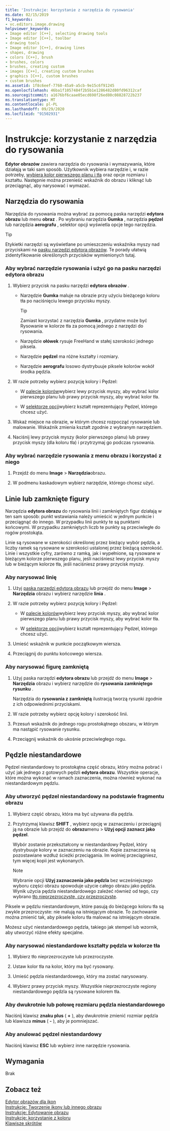 ```yaml
---
title: 'Instrukcje: korzystanie z narzędzia do rysowania'
ms.date: 02/15/2019
f1_keywords:
- vc.editors.image.drawing
helpviewer_keywords:
- Image editor [C++], selecting drawing tools
- Image editor [C++], toolbar
- drawing tools
- Image editor [C++], drawing lines
- shapes, drawing
- colors [C++], brush
- brushes, colors
- brushes, creating custom
- images [C++], creating custom brushes
- graphics [C++], custom brushes
- custom brushes
ms.assetid: 1f8c6eef-7760-45a9-a5cb-9e15c6f91245
ms.openlocfilehash: 46ba1f1057484f2b5b1e1286482d80fd96312caf
ms.sourcegitcommit: a1676bf6caae05ecd698f26ed80c08828722b237
ms.translationtype: MT
ms.contentlocale: pl-PL
ms.lasthandoff: 09/29/2020
ms.locfileid: "91502931"
---
```

# <a name="how-to-use-a-drawing-tool"></a>Instrukcje: korzystanie z narzędzia do rysowania

**Edytor obrazów** zawiera narzędzia do rysowania i wymazywania, które działają w taki sam sposób. Użytkownik wybiera narzędzie i, w razie potrzeby, [wybiera kolor pierwszego planu i tła](./image-editor-for-icons.md) oraz opcje rozmiaru i kształtu. Następnie można przenieść wskaźnik do obrazu i kliknąć lub przeciągnąć, aby narysować i wymazać.

## <a name="drawing-tools"></a>Narzędzia do rysowania

Narzędzia do rysowania można wybrać za pomocą paska narzędzi **edytora obrazu** lub menu **obraz** . Po wybraniu narzędzia **Gumka** , narzędzia **pędzel** lub narzędzia **aerografu** , selektor opcji wyświetla opcje tego narzędzia.

> [!TIP]
> Etykietki narzędzi są wyświetlane po umieszczeniu wskaźnika myszy nad przyciskami na [pasku narzędzi edytora obrazów](./image-editor-for-icons.md). Te porady ułatwią zidentyfikowanie określonych przycisków wymienionych tutaj.

### <a name="to-select-and-use-a-drawing-tool-from-the-image-editor-toolbar"></a>Aby wybrać narzędzie rysowania i użyć go na pasku narzędzi edytora obrazu

1. Wybierz przycisk na pasku narzędzi **edytora obrazów** .

   - Narzędzie **Gumka** maluje na obrazie przy użyciu bieżącego koloru tła po naciśnięciu lewego przycisku myszy.

      > [!TIP]
      > Zamiast korzystać z narzędzia **Gumka** , przydatne może być Rysowanie w kolorze tła za pomocą jednego z narzędzi do rysowania.

   - Narzędzie **ołówek** rysuje FreeHand w stałej szerokości jednego piksela.

   - Narzędzie **pędzel** ma różne kształty i rozmiary.

   - Narzędzie **aerografu** losowo dystrybuuje piksele kolorów wokół środka pędzla.

1. W razie potrzeby wybierz pozycję kolory i Pędzel:

   - W [palecie kolorów](./image-editor-for-icons.md)wybierz lewy przycisk myszy, aby wybrać kolor pierwszego planu lub prawy przycisk myszy, aby wybrać kolor tła.

   - W [selektorze opcji](./image-editor-for-icons.md)wybierz kształt reprezentujący Pędzel, którego chcesz użyć.

1. Wskaż miejsce na obrazie, w którym chcesz rozpocząć rysowanie lub malowanie. Wskaźnik zmienia kształt zgodnie z wybranym narzędziem.

1. Naciśnij lewy przycisk myszy (kolor pierwszego planu) lub prawy przycisk myszy (dla koloru tła) i przytrzymaj go podczas rysowania.

### <a name="to-select-and-use-a-drawing-tool-from-the-image-menu"></a>Aby wybrać narzędzie rysowania z menu obrazu i korzystać z niego

1. Przejdź do menu **Image**  >  **Narzędzia**obrazu.

1. W podmenu kaskadowym wybierz narzędzie, którego chcesz użyć.

## <a name="lines-or-closed-figures"></a>Linie lub zamknięte figury

Narzędzia **edytora obrazu** do rysowania linii i zamkniętych figur działają w ten sam sposób: punkt wstawiania należy umieścić w jednym punkcie i przeciągnąć do innego. W przypadku linii punkty te są punktami końcowymi. W przypadku zamkniętych liczb te punkty są przeciwległe do rogów prostokąta.

Linie są rysowane w szerokości określonej przez bieżący wybór pędzla, a liczby ramek są rysowane w szerokości ustalonej przez bieżącą szerokość. Linie i wszystkie cyfry, zarówno z ramką, jak i wypełnione, są rysowane w bieżącym kolorze pierwszego planu, jeśli naciśniesz lewy przycisk myszy lub w bieżącym kolorze tła, jeśli naciśniesz prawy przycisk myszy.

### <a name="to-draw-a-line"></a>Aby narysować linię

1. Użyj [paska narzędzi edytora obrazu](./image-editor-for-icons.md) lub przejdź do menu **Image** >  **Narzędzia** obrazu i wybierz narzędzie **linia** .

1. W razie potrzeby wybierz pozycję kolory i Pędzel:

   - W [palecie kolorów](./image-editor-for-icons.md)wybierz lewy przycisk myszy, aby wybrać kolor pierwszego planu lub prawy przycisk myszy, aby wybrać kolor tła.

   - W [selektorze opcji](./image-editor-for-icons.md)wybierz kształt reprezentujący Pędzel, którego chcesz użyć.

1. Umieść wskaźnik w punkcie początkowym wiersza.

1. Przeciągnij do punktu końcowego wiersza.

### <a name="to-draw-a-closed-figure"></a>Aby narysować figurę zamkniętą

1. Użyj paska narzędzi **edytora obrazu** lub przejdź do menu **Image**  >  **Narzędzia** obrazu i wybierz narzędzie do **rysowania zamkniętego rysunku** .

   Narzędzia do **rysowania z zamkniętą** ilustracją tworzą rysunki zgodnie z ich odpowiednimi przyciskami.

1. W razie potrzeby wybierz opcję kolory i szerokość linii.

1. Przesuń wskaźnik do jednego rogu prostokątnego obszaru, w którym ma nastąpić rysowanie rysunku.

1. Przeciągnij wskaźnik do ukośnie przeciwległego rogu.

## <a name="custom-brushes"></a>Pędzle niestandardowe

Pędzel niestandardowy to prostokątna część obrazu, który można pobrać i użyć jak jednego z gotowych pędzli **edytora obrazu**. Wszystkie operacje, które można wykonać w ramach zaznaczenia, można również wykonać na niestandardowym pędzlu.

### <a name="to-create-a-custom-brush-from-a-portion-of-an-image"></a>Aby utworzyć pędzel niestandardowy na podstawie fragmentu obrazu

1. Wybierz część obrazu, która ma być używana dla pędzla.

1. Przytrzymaj klawisz **SHIFT** , wybierz opcję w zaznaczeniu i przeciągnij ją na obrazie lub przejdź do **obrazu**menu  >  **Użyj opcji zaznacz jako pędzel**.

   Wybór zostanie przekształcony w niestandardowy Pędzel, który dystrybuuje kolory w zaznaczeniu na obrazie. Kopie zaznaczenia są pozostawiane wzdłuż ścieżki przeciągania. Im wolniej przeciągniesz, tym więcej kopii jest wykonanych.

   > [!NOTE]
   > Wybranie opcji **Użyj zaznaczenia jako pędzla** bez wcześniejszego wyboru części obrazu spowoduje użycie całego obrazu jako pędzla. Wynik użycia pędzla niestandardowego zależeć również od tego, czy wybrano [tło nieprzezroczyste, czy przezroczyste](./image-editor-for-icons.md).

Piksele w pędzlu niestandardowym, które pasują do bieżącego koloru tła są zwykle przezroczyste: nie malują na istniejącym obrazie. To zachowanie można zmienić tak, aby piksele koloru tła malować na istniejącym obrazie.

Możesz użyć niestandardowego pędzla, takiego jak stempel lub wzornik, aby utworzyć różne efekty specjalne.

### <a name="to-draw-custom-brush-shapes-in-the-background-color"></a>Aby narysować niestandardowe kształty pędzla w kolorze tła

1. Wybierz tło nieprzezroczyste lub przezroczyste.

1. Ustaw kolor tła na kolor, który ma być rysowany.

1. Umieść pędzla niestandardowego, który ma zostać narysowany.

1. Wybierz prawy przycisk myszy. Wszystkie nieprzezroczyste regiony niestandardowego pędzla są rysowane kolorem tła.

### <a name="to-double-or-halve-the-custom-brush-size"></a>Aby dwukrotnie lub połowę rozmiaru pędzla niestandardowego

Naciśnij klawisz **znaku plus** ( **+** ), aby dwukrotnie zmienić rozmiar pędzla lub klawisza **minus** ( **-** ), aby je pomniejszać.

### <a name="to-cancel-the-custom-brush"></a>Aby anulować pędzel niestandardowy

Naciśnij klawisz **ESC** lub wybierz inne narzędzie rysowania.

## <a name="requirements"></a>Wymagania

Brak

## <a name="see-also"></a>Zobacz też

[Edytor obrazów dla ikon](../windows/image-editor-for-icons.md)<br/>
[Instrukcje: Tworzenie ikony lub innego obrazu](../windows/creating-an-icon-or-other-image-image-editor-for-icons.md)<br/>
[Instrukcje: Edytowanie obrazu](../windows/selecting-an-area-of-an-image-image-editor-for-icons.md)<br/>
[Instrukcje: korzystanie z koloru](../windows/working-with-color-image-editor-for-icons.md)<br/>
[Klawisze skrótów](../windows/accelerator-keys-image-editor-for-icons.md)<br/>
